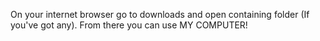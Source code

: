 On your internet browser go to downloads and open containing folder (If you've got any). From there you can use MY COMPUTER!